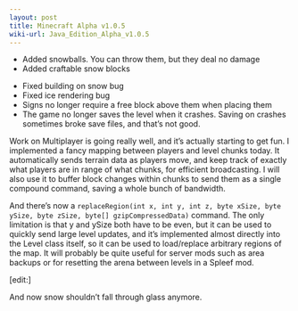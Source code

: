 ```yaml
---
layout: post
title: Minecraft Alpha v1.0.5
wiki-url: Java_Edition_Alpha_v1.0.5
---
```


+ Added snowballs. You can throw them, but they deal no damage
+ Added craftable snow blocks
* Fixed building on snow bug
* Fixed ice rendering bug
* Signs no longer require a free block above them when placing them
* The game no longer saves the level when it crashes. Saving on crashes sometimes broke save files, and that’s not good.

Work on Multiplayer is going really well, and it’s actually starting to get fun.
I implemented a fancy mapping between players and level chunks today.
It automatically sends terrain data as players move,
and keep track of exactly what players are in range of what chunks, for efficient broadcasting.
I will also use it to buffer block changes within chunks to send them as a single compound command,
saving a whole bunch of bandwidth.

And there’s now a
`replaceRegion(int x, int y, int z, byte xSize, byte ySize, byte zSize, byte[] gzipCompressedData)` command.
The only limitation is that y and ySize both have to be even, but it can be used to quickly send large level updates,
and it’s implemented almost directly into the Level class itself,
so it can be used to load/replace arbitrary regions of the map.
It will probably be quite useful for server mods such as area backups
or for resetting the arena between levels in a Spleef mod.

[edit:]

And now snow shouldn’t fall through glass anymore.
